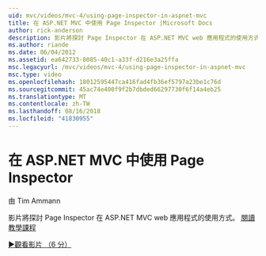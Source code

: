 ```yaml
---
uid: mvc/videos/mvc-4/using-page-inspector-in-aspnet-mvc
title: 在 ASP.NET MVC 中使用 Page Inspector |Microsoft Docs
author: rick-anderson
description: 影片將探討 Page Inspector 在 ASP.NET MVC web 應用程式的使用方式。 閱讀教學課程
ms.author: riande
ms.date: 06/04/2012
ms.assetid: ea642733-8085-40c1-a33f-d216e3a25ffa
msc.legacyurl: /mvc/videos/mvc-4/using-page-inspector-in-aspnet-mvc
msc.type: video
ms.openlocfilehash: 18012595447ca416fad4fb36ef5797a23be1c76d
ms.sourcegitcommit: 45ac74e400f9f2b7dbded66297730f6f14a4eb25
ms.translationtype: MT
ms.contentlocale: zh-TW
ms.lasthandoff: 08/16/2018
ms.locfileid: "41830955"
---
```

<a name="using-page-inspector-in-aspnet-mvc"></a>在 ASP.NET MVC 中使用 Page Inspector
====================
由 Tim Ammann

影片將探討 Page Inspector 在 ASP.NET MVC web 應用程式的使用方式。 [閱讀教學課程](../../overview/views/using-page-inspector-in-aspnet-mvc.md)

[&#9654;觀看影片 （6 分）](https://channel9.msdn.com/Blogs/ASP-NET-Site-Videos/using-page-inspector-in-aspnet-mvc)
